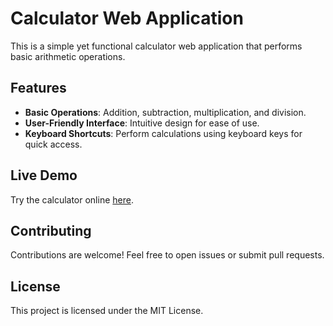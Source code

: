 # Calculator Web Application

This is a simple yet functional calculator web application that performs basic arithmetic operations.

## Features
- **Basic Operations**: Addition, subtraction, multiplication, and division.
- **User-Friendly Interface**: Intuitive design for ease of use.
- **Keyboard Shortcuts**: Perform calculations using keyboard keys for quick access.

## Live Demo
Try the calculator online [here](https://rafiframadhana.github.io/Calculator/).

## Contributing
Contributions are welcome! Feel free to open issues or submit pull requests.

## License
This project is licensed under the MIT License.
